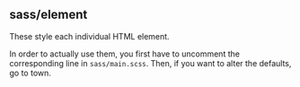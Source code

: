 ## sass/element

These style each individual HTML element.

In order to actually use them, you first have to uncomment the corresponding
line in `sass/main.scss`. Then, if you want to alter the defaults, go to town.
